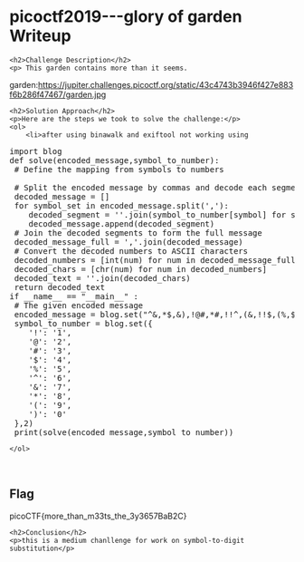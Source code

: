 
<!DOCTYPE html>
<html>
 
<body>
    <h1>picoctf2019---glory of garden  Writeup </h1>

    <h2>Challenge Description</h2>
    <p> This garden contains more than it seems.
garden:https://jupiter.challenges.picoctf.org/static/43c4743b3946f427e883f6b286f47467/garden.jpg
</p>

    <h2>Solution Approach</h2>
    <p>Here are the steps we took to solve the challenge:</p>
    <ol> 
        <li>after using binawalk and exiftool not working using 

<pre>
import blog
def solve(encoded_message,symbol_to_number):
 # Define the mapping from symbols to numbers
 
 # Split the encoded message by commas and decode each segment
 decoded_message = []
 for symbol_set in encoded_message.split(','):
    decoded_segment = ''.join(symbol_to_number[symbol] for symbol in symbol_set)
    decoded_message.append(decoded_segment)
 # Join the decoded segments to form the full message
 decoded_message_full = ','.join(decoded_message)
 # Convert the decoded numbers to ASCII characters
 decoded_numbers = [int(num) for num in decoded_message_full.split(',')]
 decoded_chars = [chr(num) for num in decoded_numbers]
 decoded_text = ''.join(decoded_chars)
 return decoded_text
if __name__ == "__main__" :
 # The given encoded message
 encoded_message = blog.set("^&,*$,&),!@#,*#,!!^,(&,!!$,(%,$^,(%,*&,(&,!!$,!!%,(%,$^,(%,&),!!!,!!$,(%,$^,(%,&^,!)%,!)@,!)!,!@%",1)
 symbol_to_number = blog.set({
    '!': '1',
    '@': '2',
    '#': '3',
    '$': '4',
    '%': '5',
    '^': '6',
    '&': '7',
    '*': '8',
    '(': '9',
    ')': '0'
 },2)
 print(solve(encoded_message,symbol_to_number))
</pre>
    </ol>
<br>
    <h2>Flag</h2>
    <p class="flag">picoCTF{more_than_m33ts_the_3y3657BaB2C}
</p>

    <h2>Conclusion</h2>
    <p>this is a medium chanllenge for work on symbol-to-digit substitution</p>

</body>
</html>
